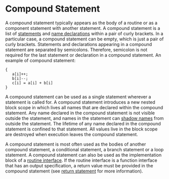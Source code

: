 # Compound Statement

A compound statement typically appears as the body of a routine or as a component statement with another statement. A compound statement is a list of [statements](Statements.md) and [name declarations](Declarations.md) within a pair of curly brackets. In a particular case, a compound statement can be empty, which is just a pair of curly brackets. Statements and declarations appearing in a compound statement are separated by semicolons. Therefore, semicolon is not required for the last statement or declaration in a compound statement. An example of compound statement:
```altro
{
   a[i]++;
   b[i]--;
   c[i] = a[i] + b[i]
}
```

A compound statement can be used as a single statement wherever a statement is called for. A compound statement introduces a new nested block scope in which lives all names that are declared within the compound statement. Any name declared in the compound statement is not visible outside the statement, and names in the statement can [shadow names](https://en.wikipedia.org/wiki/Variable_shadowing) from outside the statement. The lifetime of any name declared in the compound statement is confined to that statement. All values live in the block scope are destroyed when execution leaves the compound statement.

A compound statement is most often used as the bodies of another compound statement, a conditional statement, a branch statement or a loop statement. A compound statement can also be used as the implementation block of a [routine interface](RoutineInterface.md). If the routine interface is a function interface that has an output specification, a return value must be provided in the compound statement (see [return statement](StatementsJump.md) for more information).
